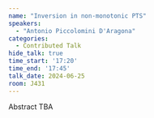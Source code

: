 ```yaml
---
name: "Inversion in non-monotonic PTS"
speakers:
  - "Antonio Piccolomini D'Aragona"
categories:
  - Contributed Talk
hide_talk: true
time_start: '17:20'
time_end: '17:45'
talk_date: 2024-06-25
room: J431
---
```


Abstract TBA
